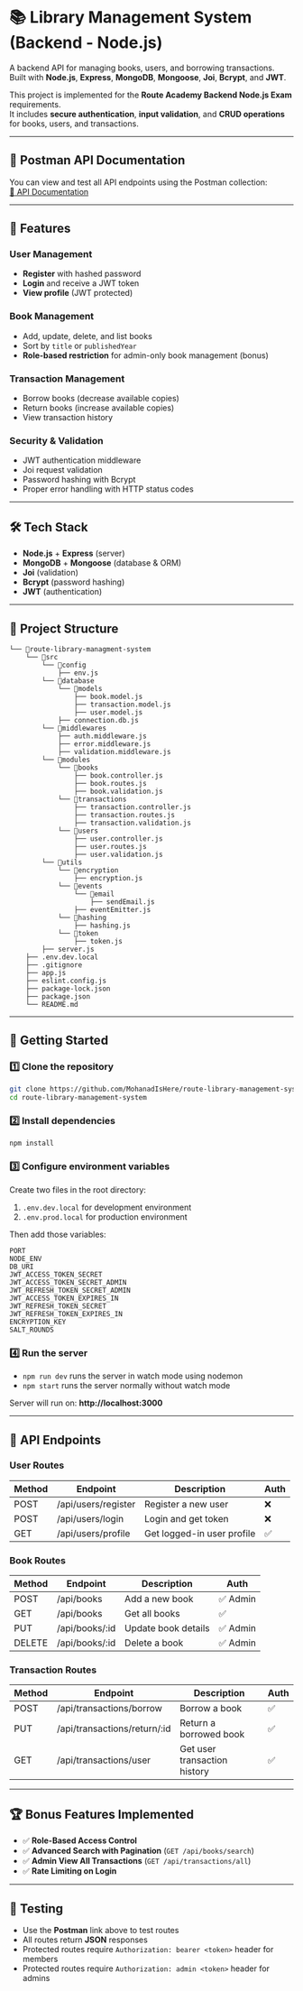 # 📚 Library Management System (Backend - Node.js)

A backend API for managing books, users, and borrowing transactions.  
Built with **Node.js**, **Express**, **MongoDB**, **Mongoose**, **Joi**, **Bcrypt**, and **JWT**.  

This project is implemented for the **Route Academy Backend Node.js Exam** requirements.  
It includes **secure authentication**, **input validation**, and **CRUD operations** for books, users, and transactions.

---

## 🔗 Postman API Documentation
You can view and test all API endpoints using the Postman collection:  
[📄 API Documentation](https://documenter.getpostman.com/view/37358976/2sB3BGFpCy)

---

## 📌 Features

### User Management
- **Register** with hashed password
- **Login** and receive a JWT token
- **View profile** (JWT protected)

### Book Management
- Add, update, delete, and list books
- Sort by `title` or `publishedYear`
- **Role-based restriction** for admin-only book management (bonus)

### Transaction Management
- Borrow books (decrease available copies)
- Return books (increase available copies)
- View transaction history

### Security & Validation
- JWT authentication middleware
- Joi request validation
- Password hashing with Bcrypt
- Proper error handling with HTTP status codes

---

## 🛠️ Tech Stack
- **Node.js** + **Express** (server)
- **MongoDB** + **Mongoose** (database & ORM)
- **Joi** (validation)
- **Bcrypt** (password hashing)
- **JWT** (authentication)

---

## 📂 Project Structure
```
└── 📁route-library-managment-system
    └── 📁src
        └── 📁config
            ├── env.js
        └── 📁database
            └── 📁models
                ├── book.model.js
                ├── transaction.model.js
                ├── user.model.js
            ├── connection.db.js
        └── 📁middlewares
            ├── auth.middleware.js
            ├── error.middleware.js
            ├── validation.middleware.js
        └── 📁modules
            └── 📁books
                ├── book.controller.js
                ├── book.routes.js
                ├── book.validation.js
            └── 📁transactions
                ├── transaction.controller.js
                ├── transaction.routes.js
                ├── transaction.validation.js
            └── 📁users
                ├── user.controller.js
                ├── user.routes.js
                ├── user.validation.js
        └── 📁utils
            └── 📁encryption
                ├── encryption.js
            └── 📁events
                └── 📁email
                    ├── sendEmail.js
                ├── eventEmitter.js
            └── 📁hashing
                ├── hashing.js
            └── 📁token
                ├── token.js
        ├── server.js
    ├── .env.dev.local
    ├── .gitignore
    ├── app.js
    ├── eslint.config.js
    ├── package-lock.json
    ├── package.json
    └── README.md
```

---

## 🚀 Getting Started

### 1️⃣ Clone the repository
```bash
git clone https://github.com/MohanadIsHere/route-library-management-system.git
cd route-library-management-system
```

### 2️⃣ Install dependencies
```bash
npm install
```

### 3️⃣ Configure environment variables  
Create two files in the root directory:

1. `.env.dev.local` for development environment
2. `.env.prod.local` for production environment

Then add those variables: 

```
PORT
NODE_ENV
DB_URI
JWT_ACCESS_TOKEN_SECRET
JWT_ACCESS_TOKEN_SECRET_ADMIN
JWT_REFRESH_TOKEN_SECRET_ADMIN
JWT_ACCESS_TOKEN_EXPIRES_IN
JWT_REFRESH_TOKEN_SECRET
JWT_REFRESH_TOKEN_EXPIRES_IN
ENCRYPTION_KEY
SALT_ROUNDS

```

### 4️⃣ Run the server

- `npm run dev` runs the server in watch mode using nodemon
- `npm start` runs the server normally without watch mode

Server will run on: **http://localhost:3000**

---

## 📜 API Endpoints

### User Routes
| Method | Endpoint                 | Description               | Auth |
|--------|--------------------------|---------------------------|------|
| POST   | /api/users/register       | Register a new user       | ❌   |
| POST   | /api/users/login          | Login and get token       | ❌   |
| GET    | /api/users/profile        | Get logged-in user profile| ✅   |

### Book Routes
| Method | Endpoint                 | Description         | Auth |
|--------|--------------------------|---------------------|------|
| POST   | /api/books               | Add a new book      | ✅ Admin |
| GET    | /api/books               | Get all books       | ✅   |
| PUT    | /api/books/:id           | Update book details | ✅ Admin |
| DELETE | /api/books/:id           | Delete a book       | ✅ Admin |

### Transaction Routes
| Method | Endpoint                        | Description                | Auth |
|--------|---------------------------------|----------------------------|------|
| POST   | /api/transactions/borrow        | Borrow a book              |  ✅   |
| PUT    | /api/transactions/return/:id    | Return a borrowed book     |  ✅   |
| GET    | /api/transactions/user          | Get user transaction history| ✅  |

---

## 🏆 Bonus Features Implemented
- ✅ **Role-Based Access Control**
- ✅ **Advanced Search with Pagination** (`GET /api/books/search`)
- ✅ **Admin View All Transactions** (`GET /api/transactions/all`)
- ✅ **Rate Limiting on Login**

---

## 🧪 Testing
- Use the **Postman** link above to test routes
- All routes return **JSON** responses
- Protected routes require `Authorization: bearer <token>` header for members
- Protected routes require `Authorization: admin <token>` header for admins

